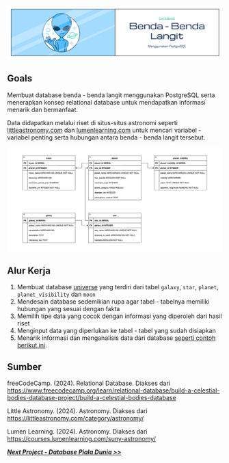 ![Cover](https://github.com/dipintoo/universe_database/blob/main/img/Cover_1.jpg)

## Goals

Membuat database benda - benda langit menggunakan PostgreSQL serta menerapkan konsep relational database untuk mendapatkan informasi menarik dan bermanfaat.

Data didapatkan melalui riset di situs-situs astronomi seperti [littleastronomy.com](https://littleastronomy.com/category/astronomy/) dan [lumenlearning.com](https://courses.lumenlearning.com/suny-astronomy/) untuk mencari variabel - variabel penting serta hubungan antara benda - benda langit tersebut.

![Cover](https://github.com/dipintoo/universe_database/blob/main/img/Database%20Design.png)

## Alur Kerja

1. Membuat database [universe](https://github.com/dipintoo/universe_database/blob/main/universe.sql) yang terdiri dari tabel `galaxy`, `star`, `planet`, `planet_visibility` dan `moon`
2. Mendesain database sedemikian rupa agar tabel - tabelnya memiliki hubungan yang sesuai dengan fakta
3. Memilih tipe data yang cocok dengan informasi yang diperoleh dari hasil riset
4. Menginput data yang diperlukan ke tabel - tabel yang sudah disiapkan
5. Menarik informasi dan menganalisis data dari database [seperti contoh berikut ini](https://github.com/dipintoo/universe_database/blob/main/analysis_queries.sql).

## Sumber

freeCodeCamp. (2024). Relational Database. Diakses dari https://www.freecodecamp.org/learn/relational-database/build-a-celestial-bodies-database-project/build-a-celestial-bodies-database 

Little Astronomy. (2024). Astronomy. Diakses dari https://littleastronomy.com/category/astronomy/ 

Lumen Learning. (2024). Astronomy. Diakses dari https://courses.lumenlearning.com/suny-astronomy/  



[**_Next Project - Database Piala Dunia >>_**](https://github.com/dipintoo/worldcup_database)
